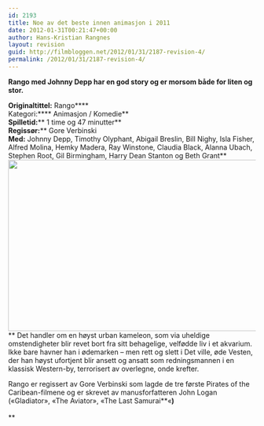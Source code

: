 ```yaml
---
id: 2193
title: Noe av det beste innen animasjon i 2011
date: 2012-01-31T00:21:47+00:00
author: Hans-Kristian Rangnes
layout: revision
guid: http://filmbloggen.net/2012/01/31/2187-revision-4/
permalink: /2012/01/31/2187-revision-4/
---
```

**Rango med Johnny Depp har en god story og er morsom både for liten og stor.**<!--more-->

**Originaltittel:** Rango****  
Kategori:**** Animasjon / Komedie**  
**Spilletid:**** 1 time og 47 minutter**  
**Regissør:**** Gore Verbinski  
**Med:** Johnny Depp, Timothy Olyphant, Abigail Breslin, Bill Nighy, Isla Fisher, Alfred Molina, Hemky Madera, Ray Winstone, Claudia Black, Alanna Ubach, Stephen Root, Gil Birmingham, Harry Dean Stanton og Beth Grant**  
<a href="http://filmbloggen.net/?attachment_id=2188" rel="attachment wp-att-2188"><img class="alignnone size-large wp-image-2188" src="http://filmbloggen.net/wp-content/uploads//2012/01/rango-620x348.jpg" alt="" width="620" height="348" /><br /> </a>** Det handler om en høyst urban kameleon, som via uheldige omstendigheter blir revet bort fra sitt behagelige, velfødde liv i et akvarium. Ikke bare havner han i ødemarken &#8211; men rett og slett i Det ville, øde Vesten, der han høyst ufortjent blir ansett og ansatt som redningsmannen i en klassisk Western-by, terrorisert av overlegne, onde krefter.

Rango er regissert av Gore Verbinski som lagde de tre første Pirates of the Caribean-filmene og er skrevet av manusforfatteren John Logan (&laquo;Gladiator&raquo;, &laquo;The Aviator&raquo;, &laquo;The Last Samurai**&laquo;**)**<a href="http://filmbloggen.net/?attachment_id=2188" rel="attachment wp-att-2188"><br /> </a>  
**